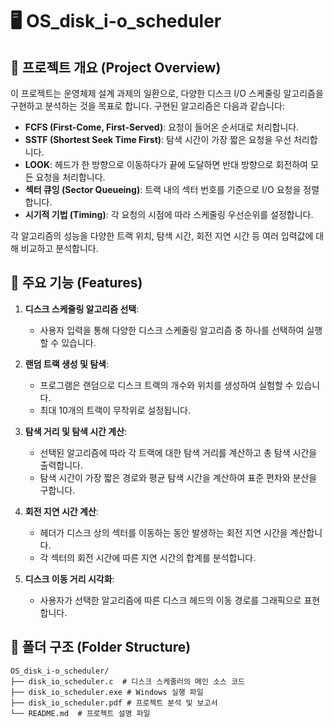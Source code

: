 # 🖥️ OS_disk_i-o_scheduler

## 📄 프로젝트 개요 (Project Overview)
이 프로젝트는 운영체제 설계 과제의 일환으로, 다양한 디스크 I/O 스케줄링 알고리즘을 구현하고 분석하는 것을 목표로 합니다. 구현된 알고리즘은 다음과 같습니다:

- **FCFS (First-Come, First-Served)**: 요청이 들어온 순서대로 처리합니다.
- **SSTF (Shortest Seek Time First)**: 탐색 시간이 가장 짧은 요청을 우선 처리합니다.
- **LOOK**: 헤드가 한 방향으로 이동하다가 끝에 도달하면 반대 방향으로 회전하여 모든 요청을 처리합니다.
- **섹터 큐잉 (Sector Queueing)**: 트랙 내의 섹터 번호를 기준으로 I/O 요청을 정렬합니다.
- **시기적 기법 (Timing)**: 각 요청의 시점에 따라 스케줄링 우선순위를 설정합니다.

각 알고리즘의 성능을 다양한 트랙 위치, 탐색 시간, 회전 지연 시간 등 여러 입력값에 대해 비교하고 분석합니다.

## 🔧 주요 기능 (Features)
1. **디스크 스케줄링 알고리즘 선택**:
    - 사용자 입력을 통해 다양한 디스크 스케줄링 알고리즘 중 하나를 선택하여 실행할 수 있습니다.

2. **랜덤 트랙 생성 및 탐색**:
    - 프로그램은 랜덤으로 디스크 트랙의 개수와 위치를 생성하여 실험할 수 있습니다.
    - 최대 10개의 트랙이 무작위로 설정됩니다.

3. **탐색 거리 및 탐색 시간 계산**:
    - 선택된 알고리즘에 따라 각 트랙에 대한 탐색 거리를 계산하고 총 탐색 시간을 출력합니다.
    - 탐색 시간이 가장 짧은 경로와 평균 탐색 시간을 계산하여 표준 편차와 분산을 구합니다.

4. **회전 지연 시간 계산**:
    - 헤더가 디스크 상의 섹터를 이동하는 동안 발생하는 회전 지연 시간을 계산합니다.
    - 각 섹터의 회전 시간에 따른 지연 시간의 합계를 분석합니다.

5. **디스크 이동 거리 시각화**:
    - 사용자가 선택한 알고리즘에 따른 디스크 헤드의 이동 경로를 그래픽으로 표현합니다.


## 📂 폴더 구조 (Folder Structure)
```
OS_disk_i-o_scheduler/
├── disk_io_scheduler.c  # 디스크 스케줄러의 메인 소스 코드
├── disk_io_scheduler.exe # Windows 실행 파일
├── disk_io_scheduler.pdf # 프로젝트 분석 및 보고서
└── README.md  # 프로젝트 설명 파일
